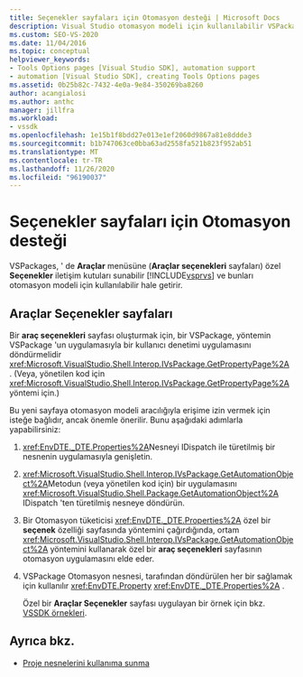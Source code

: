 ```yaml
---
title: Seçenekler sayfaları için Otomasyon desteği | Microsoft Docs
description: Visual Studio otomasyon modeli için kullanılabilir VSPackages içindeki özel araç seçenekleri sayfalarınızı nasıl yapacağınızı öğrenin.
ms.custom: SEO-VS-2020
ms.date: 11/04/2016
ms.topic: conceptual
helpviewer_keywords:
- Tools Options pages [Visual Studio SDK], automation support
- automation [Visual Studio SDK], creating Tools Options pages
ms.assetid: 0b25b82c-7432-4e0a-9e84-350269ba8260
author: acangialosi
ms.author: anthc
manager: jillfra
ms.workload:
- vssdk
ms.openlocfilehash: 1e15b1f8bdd27e013e1ef2060d9867a81e8ddde3
ms.sourcegitcommit: b1b747063ce0bba63ad2558fa521b823f952ab51
ms.translationtype: MT
ms.contentlocale: tr-TR
ms.lasthandoff: 11/26/2020
ms.locfileid: "96190037"
---
```

# <a name="automation-support-for-options-pages"></a>Seçenekler sayfaları için Otomasyon desteği
VSPackages, ' de **Araçlar** menüsüne (**Araçlar seçenekleri** sayfaları) özel **Seçenekler** iletişim kutuları sunabilir [!INCLUDE[vsprvs](../../code-quality/includes/vsprvs_md.md)] ve bunları otomasyon modeli için kullanılabilir hale getirir.

## <a name="tools-options-pages"></a>Araçlar Seçenekler sayfaları
 Bir **araç seçenekleri** sayfası oluşturmak için, bir VSPackage, yöntemin VSPackage 'un uygulamasıyla bir kullanıcı denetimi uygulamasını döndürmelidir <xref:Microsoft.VisualStudio.Shell.Interop.IVsPackage.GetPropertyPage%2A> . (Veya, yönetilen kod için <xref:Microsoft.VisualStudio.Shell.Interop.IVsPackage.GetPropertyPage%2A> yöntemi için.)

 Bu yeni sayfaya otomasyon modeli aracılığıyla erişime izin vermek için isteğe bağlıdır, ancak önemle önerilir. Bunu aşağıdaki adımlarla yapabilirsiniz:

1. <xref:EnvDTE._DTE.Properties%2A>Nesneyi IDispatch ile türetilmiş bir nesnenin uygulamasıyla genişletin.

2. <xref:Microsoft.VisualStudio.Shell.Interop.IVsPackage.GetAutomationObject%2A>Metodun (veya yönetilen kod için) bir uygulamasını <xref:Microsoft.VisualStudio.Shell.Package.GetAutomationObject%2A> IDispatch 'ten türetilmiş nesneye döndürün.

3. Bir Otomasyon tüketicisi <xref:EnvDTE._DTE.Properties%2A> özel bir **seçenek** özelliği sayfasında yöntemini çağırdığında, ortam <xref:Microsoft.VisualStudio.Shell.Interop.IVsPackage.GetAutomationObject%2A> yöntemini kullanarak özel bir **araç seçenekleri** sayfasının otomasyon uygulamasını elde eder.

4. VSPackage Otomasyon nesnesi, tarafından döndürülen her bir sağlamak için kullanılır <xref:EnvDTE.Property> <xref:EnvDTE._DTE.Properties%2A> .

   Özel bir **Araçlar Seçenekler** sayfası uygulayan bir örnek için bkz. [VSSDK örnekleri](https://github.com/Microsoft/VSSDK-Extensibility-Samples).

## <a name="see-also"></a>Ayrıca bkz.
- [Proje nesnelerini kullanıma sunma](../../extensibility/internals/exposing-project-objects.md)
